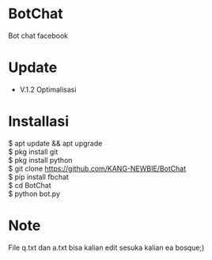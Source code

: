 # BotChat
Bot chat facebook
# Update
- V.1.2 Optimalisasi
# Installasi
$ apt update && apt upgrade<br>$ pkg install git<br>$ pkg install python<br>$ git clone https://github.com/KANG-NEWBIE/BotChat<br>$ pip install fbchat<br>$ cd BotChat<br>$ python bot.py
# Note
File q.txt dan a.txt bisa kalian edit sesuka kalian ea bosque;)
